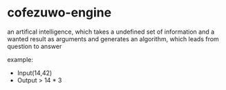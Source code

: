 # cofezuwo-engine
an artifical intelligence, which takes a undefined set of information and a wanted result as arguments and generates an algorithm, which leads from question to answer

example:
- Input(14,42)
- Output > 14 * 3
